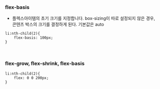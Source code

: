 ### flex-basis

- 플렉스아이템의 초기 크기를 지정합니다. box-sizing이 따로 설정되지 않은 경우, 콘텐츠 박스의 크기를 결정하게 된다. 기본값은 auto

```
li:nth-child(2){
	flex-basis: 100px;
}
```

<br>

### flex-grow, flex-shrink, flex-basis

```
li:nth-child(2){
	flex: 0 0 200px;
}
```

